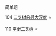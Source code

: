 简单题

104 [二叉树的最大深度](https://leetcode-cn.com/problems/maximum-depth-of-binary-tree/) ⭐

110 [平衡二叉树](https://leetcode-cn.com/problems/balanced-binary-tree/) ⭐
